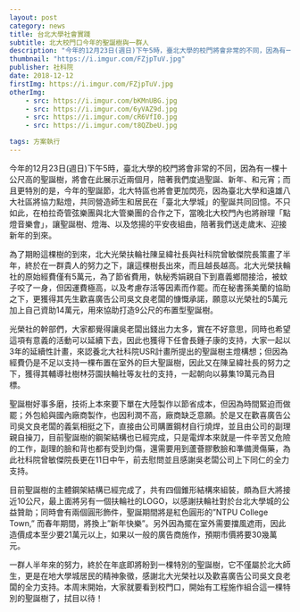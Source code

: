 ```yaml
---
layout: post
category: news
title: 台北大學社會實踐
subtitle: 北大校門口今年的聖誕樹與一群人
description: "今年的12月23日(週日)下午5時，臺北大學的校門將會非常的不同，因為有一棵十公尺高的聖誕樹，將會在此展示近兩個月，陪著我們度過聖誕、新年、和元宵；而且更特別的是，今年的聖誕節，北大特區也將會更加閃亮，因為臺北大學和遠雄八大社區將協力點燈，共同營造師生和居民在「臺北大學城」的聖誕共同回憶。不只如此，在柏拉奇管弦樂團與北大管樂團的合作之下，當晚北大校門內也將辦理「點燈音樂會」，讓聖誕樹、燈海、以及悠揚的平安夜組曲，陪著我們送走歲末、迎接新年的到來。..."
thumbnail: "https://i.imgur.com/FZjpTuV.jpg"
publisher: 社科院
date: 2018-12-12
firstImg: https://i.imgur.com/FZjpTuV.jpg
otherImg:
    - src: https://i.imgur.com/bKMnUBG.jpg
    - src: https://i.imgur.com/6yVAZ9d.jpg
    - src: https://i.imgur.com/cR6VfI0.jpg
    - src: https://i.imgur.com/t8QZbeU.jpg

tags: 方案執行
---
```


今年的12月23日(週日)下午5時，臺北大學的校門將會非常的不同，因為有一棵十公尺高的聖誕樹，將會在此展示近兩個月，陪著我們度過聖誕、新年、和元宵；而且更特別的是，今年的聖誕節，北大特區也將會更加閃亮，因為臺北大學和遠雄八大社區將協力點燈，共同營造師生和居民在「臺北大學城」的聖誕共同回憶。不只如此，在柏拉奇管弦樂團與北大管樂團的合作之下，當晚北大校門內也將辦理「點燈音樂會」，讓聖誕樹、燈海、以及悠揚的平安夜組曲，陪著我們送走歲末、迎接新年的到來。

為了期盼這棵樹的到來，北大光榮扶輪社陳呈緯社長與社科院曾敏傑院長策畫了半年，終於在一群貴人的努力之下，讓這棵樹長出來，而且越長越高。北大光榮扶輪社的原始經費僅有5萬元，為了節省費用，執秘秀娟親自下到嘉義鄉間接洽，被蚊子咬了一身，但因運費極高，以及考慮存活等因素而作罷。而在秘書孫美蘭的協助之下，更獲得其先生歡喜廣告公司吳文良老闆的慷慨承諾，願意以光榮社的5萬元加上自己資助14萬元，用來協助打造9公尺的布置型聖誕樹。

光榮社的幹部們，大家都覺得讓吳老闆出錢出力太多，實在不好意思，同時也希望這項有意義的活動可以延續下去，因此也獲得下任會長鍾子康的支持，大家一起以3年的延續性計畫，來認養北大社科院USR計畫所提出的聖誕樹主燈構想；但因為經費仍是不足以支持一棵布置在室外的巨大聖誕樹，因此又在陳呈緯社長的努力之下，獲得其輔導社樹林芬園扶輪社等友社的支持，一起朝向以募集19萬元為目標。

聖誕樹好事多磨，技術上本來要下單在大陸製作以節省成本，但因為時間緊迫而做罷；外包給與國內廠商製作，也因利潤不高，廠商缺乏意願。於是又在歡喜廣告公司吳文良老闆的義氣相挺之下，直接由公司購置鋼材自行燒焊，並且由公司的副理親自操刀，目前聖誕樹的鋼架結構也已經完成，只是電焊本來就是一件辛苦又危險的工作，副理的臉和背也都有受到灼傷，還需要用到蘆薈膠敷臉和準備燙傷藥，為此社科院曾敏傑院長更在11日中午，前去慰問並且感謝吳老闆公司上下同仁的全力支持。

目前聖誕樹的主體鋼架結構已經完成了，共有四個錐形結構來組裝，頗為巨大將接近10公尺，最上面將另有一個扶輪社的LOGO，以感謝扶輪社對於台北大學城的公益贊助；同時會有兩個圓形飾件，聖誕期間將是紅色圓形的”NTPU College Town,” 而春年期間，將換上”新年快樂”。另外因為擺在室外需要擋風遮雨，因此造價成本至少要21萬元以上，如果以一般的廣告商施作，預期市價將要30幾萬元。

一群人半年來的努力，終於在年底即將盼到一棵特別的聖誕樹，它不僅屬於北大師生，更是在地大學城居民的精神象徵，感謝北大光榮社以及歡喜廣告公司吳文良老闆的全力支持。本周末開始，大家就要看到校門口，開始有工程施作組合這一棵特別的聖誕樹了，拭目以待！
